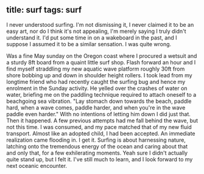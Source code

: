 title: surf
tags: surf
---

I never understood surfing. I'm not dismissing it, I never claimed it to be an easy art, nor do I think it's not appealing, I'm merely saying I truly didn't understand it. I'd put some time in on a wakeboard in the past, and I suppose I assumed it to be a similar sensation. I was quite wrong.

Was a fine May sunday on the Oregon coast where I procured a wetsuit and a sturdy 8ft board from a quaint little surf shop. Flash forward an hour and I find myself straddling my new aquatic wave platform roughly 30ft from shore bobbing up and down in shoulder height rollers.
I took lead from my longtime friend who had recently caught the surfing bug and hence my enrolment in the Sunday activity. He yelled over the crashes of water on water, briefing me on the paddling technique required to attach oneself to a beachgoing sea vibration. "Lay stomach down towards the beach, paddle hard, when a wave comes, paddle harder, and when you're in the wave paddle even harder." With no intentions of letting him down I did just that. Then it happened.
A few previous attempts had me fall behind the wave, but not this time. I was consumed, and my pace matched that of my new fluid transport. Almost like an adopted child, I had been accepted. An immediate realization came flooding in. I get it. Surfing is about harnessing nature, latching onto the tremendous energy of the ocean and caring about that and only that, for a few exhilerating moments. 
Yeah sure I didn't actually quite stand up, but I felt it. I've still much to learn, and I look forward to my next oceanic encounter.
